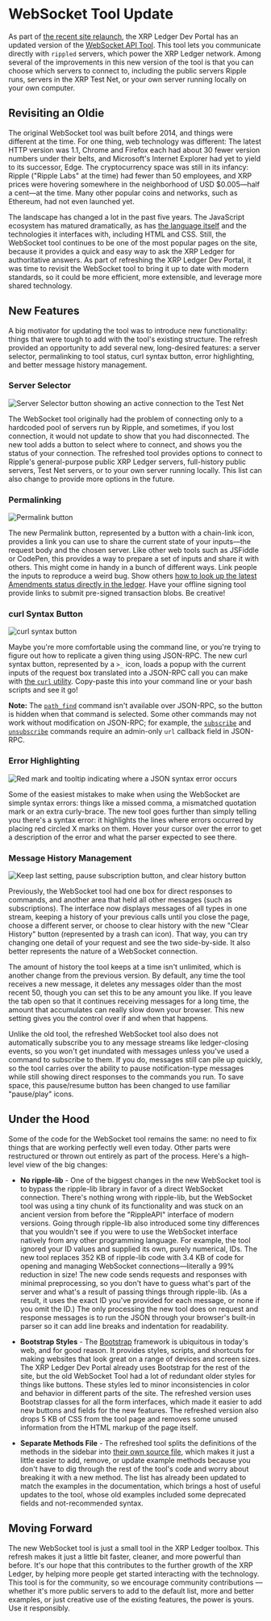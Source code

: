# WebSocket Tool Update

As part of [the recent site relaunch](/blog/2019/welcome-to-xrpl-org), the XRP Ledger Dev Portal has an updated version of the [WebSocket API Tool](/resources/dev-tools/websocket-api-tool). This tool lets you communicate directly with `rippled` servers, which power the XRP Ledger network. Among several of the improvements in this new version of the tool is that you can choose which servers to connect to, including the public servers Ripple runs, servers in the XRP Test Net, or your own server running locally on your own computer.

<!-- BREAK -->

## Revisiting an Oldie

The original WebSocket tool was built before 2014, and things were different at the time. For one thing, web technology was different: The latest HTTP version was 1.1, Chrome and Firefox each had about 30 fewer version numbers under their belts, and Microsoft's Internet Explorer had yet to yield to its successor, Edge. The cryptocurrency space was still in its infancy: Ripple ("Ripple Labs" at the time) had fewer than 50 employees, and XRP prices were hovering somewhere in the neighborhood of USD $0.005—half a cent—at the time.  Many other popular coins and networks, such as Ethereum, had not even launched yet.

The landscape has changed a lot in the past five years. The JavaScript ecosystem has matured dramatically, as has [the language itself](https://en.wikipedia.org/wiki/ECMAScript) and the technologies it interfaces with, including HTML and CSS. Still, the WebSocket tool continues to be one of the most popular pages on the site, because it provides a quick and easy way to ask the XRP Ledger for authoritative answers. As part of refreshing the XRP Ledger Dev Portal, it was time to revisit the WebSocket tool to bring it up to date with modern standards, so it could be more efficient, more extensible, and leverage more shared technology.

## New Features

A big motivator for updating the tool was to introduce new functionality: things that were tough to add with the tool's existing structure. The refresh provided an opportunity to add several new, long-desired features: a server selector, permalinking to tool status, curl syntax button, error highlighting, and better message history management.

### Server Selector

![Server Selector button showing an active connection to the Test Net](/blog/img/wstool-server-selector.png)

The WebSocket tool originally had the problem of connecting only to a hardcoded pool of servers run by Ripple, and sometimes, if you lost connection, it would not update to show that you had disconnected. The new tool adds a button to select where to connect, and shows you the status of your connection. The refreshed tool provides options to connect to Ripple's general-purpose public XRP Ledger servers, full-history public servers, Test Net servers, or to your own server running locally. This list can also change to provide more options in the future.


### Permalinking

![Permalink button](/blog/img/wstool-permalink-button.png)

The new Permalink button, represented by a button with a chain-link icon, provides a link you can use to share the current state of your inputs—the request body and the chosen server. Like other web tools such as JSFiddle or CodePen, this provides a way to prepare a set of inputs and share it with others. This might come in handy in a bunch of different ways. Link people the inputs to reproduce a weird bug. Show others [how to look up the latest Amendments status directly in the ledger](https://xrpl.org/websocket-api-tool.html?server=wss%3A%2F%2Fs1.ripple.com%2F&req=%7B%22id%22%3A%22hello_from_the_blog%22%2C%22command%22%3A%22ledger_entry%22%2C%22index%22%3A%227DB0788C020F02780A673DC74757F23823FA3014C1866E72CC4CD8B226CD6EF4%22%2C%22ledger_index%22%3A%22validated%22%7D). Have your offline signing tool provide links to submit pre-signed transaction blobs. Be creative!


### curl Syntax Button

![curl syntax button](/blog/img/wstool-curl-syntax-button.png)

Maybe you're more comfortable using the command line, or you're trying to figure out how to replicate a given thing using JSON-RPC. The new curl syntax button, represented by a `>_` icon, loads a popup with the current inputs of the request box translated into a JSON-RPC call you can make with [the `curl` utility](https://curl.haxx.se/). Copy-paste this into your command line or your bash scripts and see it go!

**Note:** The [`path_find`](/references/http-websocket-apis/public-api-methods/path-and-order-book-methods/path_find/) command isn't available over JSON-RPC, so the button is hidden when that command is selected. Some other commands may not work without modification on JSON-RPC; for example, the [`subscribe`](/references/http-websocket-apis/public-api-methods/subscription-methods/subscribe/) and [`unsubscribe`](/references/http-websocket-apis/public-api-methods/subscription-methods/unsubscribe/) commands require an admin-only `url` callback field in JSON-RPC.


### Error Highlighting

![Red mark and tooltip indicating where a JSON syntax error occurs](/blog/img/wstool-error-highlighting.png)

Some of the easiest mistakes to make when using the WebSocket are simple syntax errors: things like a missed comma, a mismatched quotation mark or an extra curly-brace. The new tool goes further than simply telling you there's a syntax error: it highlights the lines where errors occurred by placing red circled X marks on them. Hover your cursor over the error to get a description of the error and what the parser expected to see there.


### Message History Management

![Keep last setting, pause subscription button, and clear history button](/blog/img/wstool-message-history-management.png)

Previously, the WebSocket tool had one box for direct responses to commands, and another area that held all other messages (such as subscriptions). The interface now displays messages of all types in one stream, keeping a history of your previous calls until you close the page, choose a different server, or choose to clear history with the new "Clear History" button (represented by a trash can icon). That way, you can try changing one detail of your request and see the two side-by-side. It also better represents the nature of a WebSocket connection.

The amount of history the tool keeps at a time isn't unlimited, which is another change from the previous version. By default, any time the tool receives a new message, it deletes any messages older than the most recent 50, though you can set this to be any amount you like. If you leave the tab open so that it continues receiving messages for a long time, the amount that accumulates can really slow down your browser. This new setting gives you the control over if and when that happens.

Unlike the old tool, the refreshed WebSocket tool also does not automatically subscribe you to any message streams like ledger-closing events, so you won't get inundated with messages unless you've used a command to subscribe to them. If you do, messages still can pile up quickly, so the tool carries over the ability to pause notification-type messages while still showing direct responses to the commands you run. To save space, this pause/resume button has been changed to use familiar "pause/play" icons.



## Under the Hood

Some of the code for the WebSocket tool remains the same: no need to fix things that are working perfectly well even today. Other parts were restructured or thrown out entirely as part of the process. Here's a high-level view of the big changes:

- **No ripple-lib** - One of the biggest changes in the new WebSocket tool is to bypass the ripple-lib library in favor of a direct WebSocket connection. There's nothing wrong with ripple-lib, but the WebSocket tool was using a tiny chunk of its functionality and was stuck on an ancient version from before the "RippleAPI" interface of modern versions. Going through ripple-lib also introduced some tiny differences that you wouldn't see if you were to use the WebSocket interface natively from any other programming language. For example, the tool ignored your ID values and supplied its own, purely numerical, IDs. The new tool replaces 352 KB of ripple-lib code with 3.4 KB of code for opening and managing WebSocket connections—literally a 99% reduction in size! The new code sends requests and responses with minimal preprocessing, so you don't have to guess what's part of the server and what's a result of passing things through ripple-lib. (As a result, it uses the exact ID you've provided for each message, or none if you omit the ID.) The only processing the new tool does on request and response messages is to run the JSON through your browser's built-in parser so it can add line breaks and indentation for readability.

- **Bootstrap Styles** - The [Bootstrap](https://getbootstrap.com/) framework is ubiquitous in today's web, and for good reason. It provides styles, scripts, and shortcuts for making websites that look great on a range of devices and screen sizes. The XRP Ledger Dev Portal already uses Bootstrap for the rest of the site, but the old WebSocket Tool had a lot of redundant older styles for things like buttons. These styles led to minor inconsistencies in color and behavior in different parts of the site. The refreshed version uses Bootstrap classes for all the form interfaces, which made it easier to add new buttons and fields for the new features. The refreshed version also drops 5 KB of CSS from the tool page and removes some unused information from the HTML markup of the page itself.

- **Separate Methods File** - The refreshed tool splits the definitions of the methods in the sidebar into [their own source file](https://github.com/ripple/ripple-dev-portal/blob/master/assets/js/apitool-methods-ws.js), which makes it just a little easier to add, remove, or update example methods because you don't have to dig through the rest of the tool's code and worry about breaking it with a new method. The list has already been updated to match the examples in the documentation, which brings a host of useful updates to the tool, whose old examples included some deprecated fields and not-recommended syntax.


## Moving Forward

The new WebSocket tool is just a small tool in the XRP Ledger toolbox. This refresh makes it just a little bit faster, cleaner, and more powerful than before. It's our hope that this contributes to the further growth of the XRP Ledger, by helping more people get started interacting with the technology. This tool is for the community, so we encourage community contributions — whether it's more public servers to add to the default list, more and better examples, or just creative use of the existing features, the power is yours. Use it responsibly.
